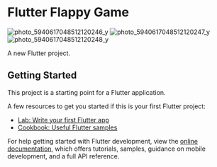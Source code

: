 # Flutter Flappy Game

![photo_5940617048512120246_y](https://github.com/morzabzrgzd/Flutter-Flappy-Game/assets/87581799/aa625cf6-7eca-44bd-aa4e-743a260931a7)
![photo_5940617048512120247_y](https://github.com/morzabzrgzd/Flutter-Flappy-Game/assets/87581799/fd36968c-6bec-4c2f-8241-e927a2596a90)
![photo_5940617048512120248_y](https://github.com/morzabzrgzd/Flutter-Flappy-Game/assets/87581799/5f3f34a5-372c-49d4-891f-b086e8e9fe73)


A new Flutter project.

## Getting Started

This project is a starting point for a Flutter application.

A few resources to get you started if this is your first Flutter project:

- [Lab: Write your first Flutter app](https://docs.flutter.dev/get-started/codelab)
- [Cookbook: Useful Flutter samples](https://docs.flutter.dev/cookbook)

For help getting started with Flutter development, view the
[online documentation](https://docs.flutter.dev/), which offers tutorials,
samples, guidance on mobile development, and a full API reference.
